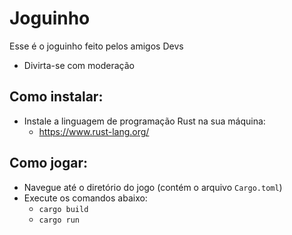 # Joguinho

Esse é o joguinho feito pelos amigos Devs
- Divirta-se com moderação

## Como instalar:

- Instale a linguagem de programação Rust na sua máquina:
    - https://www.rust-lang.org/

## Como jogar:
- Navegue até o diretório do jogo (contém o arquivo `Cargo.toml`)
- Execute os comandos abaixo:
    - `cargo build`
    - `cargo run`
